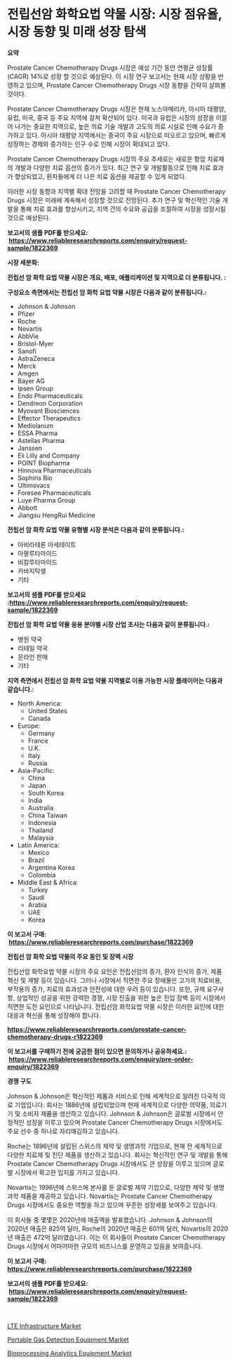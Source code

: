<p><h1>전립선암 화학요법 약물 시장: 시장 점유율, 시장 동향 및 미래 성장 탐색</h1></p><p><strong>요약</strong></p>
<p><p>Prostate Cancer Chemotherapy Drugs 시장은 예상 기간 동안 연평균 성장률(CAGR) 14%로 성장 할 것으로 예상된다. 이 시장 연구 보고서는 현재 시장 상황을 반영하고 있으며, Prostate Cancer Chemotherapy Drugs 시장 동향을 간략히 살펴볼 것이다.</p><p>Prostate Cancer Chemotherapy Drugs 시장은 현재 노스아메리카, 아시아 태평양, 유럽, 미국, 중국 등 주요 지역에 걸쳐 확산되어 있다. 미국과 유럽은 시장의 성장을 이끌어 나가는 중요한 지역으로, 높은 의료 기술 개발과 고도의 의료 시설로 인해 수요가 증가하고 있다. 아시아 태평양 지역에서는 중국이 주요 시장으로 떠오르고 있으며, 빠르게 성장하는 경제와 증가하는 인구 수로 인해 시장이 확대되고 있다.</p><p>Prostate Cancer Chemotherapy Drugs 시장의 주요 추세로는 새로운 항암 치료제의 개발과 다양한 치료 옵션의 증가가 있다. 최근 연구 및 개발활동으로 인해 치료 효과가 향상되었고, 환자들에게 더 나은 치료 옵션을 제공할 수 있게 되었다.</p><p>이러한 시장 동향과 지역별 확대 전망을 고려할 때 Prostate Cancer Chemotherapy Drugs 시장은 미래에 계속해서 성장할 것으로 전망된다. 추가 연구 및 혁신적인 기술 개발을 통해 치료 효과를 향상시키고, 지역 간의 수요와 공급을 조절하여 시장을 성장시킬 것으로 예상된다.</p></p>
<p><strong>보고서의 샘플 PDF를 받으세요: &nbsp;<a href="https://www.reliableresearchreports.com/enquiry/request-sample/1822369">https://www.reliableresearchreports.com/enquiry/request-sample/1822369</a></strong></p>
<p><strong>시장 세분화:</strong></p>
<p><strong> 전립선 암 화학 요법 약물 시장은 개요, 배포, 애플리케이션 및 지역으로 더 분류됩니다. :</strong></p>
<p><strong>구성요소 측면에서는 전립선 암 화학 요법 약물 시장은 다음과 같이 분류됩니다.:</strong></p>
<p><ul><li>Johnson & Johnson</li><li>Pfizer</li><li>Roche</li><li>Novartis</li><li>AbbVie</li><li>Bristol-Myer</li><li>Sanofi</li><li>AstraZeneca</li><li>Merck</li><li>Amgen</li><li>Bayer AG</li><li>Ipsen Group</li><li>Endo Pharmaceuticals</li><li>Dendreon Corporation</li><li>Myovant Biosciences</li><li>Effector Therapeutics</li><li>Mediolanum</li><li>ESSA Pharma</li><li>Astellas Pharma</li><li>Janssen</li><li>Eli Lilly and Company</li><li>POINT Biopharma</li><li>Hinnova Pharmaceuticals</li><li>Sophiris Bio</li><li>Ultimovacs</li><li>Foresee Pharmaceuticals</li><li>Luye Pharma Group</li><li>Abbott</li><li>Jiangsu HengRui Medicine</li></ul></p>
<p><strong> 전립선 암 화학 요법 약물 유형별 시장 분석은 다음과 같이 분류됩니다.:</strong></p>
<p><ul><li>아비라테론 아세테이트</li><li>아팔루타마이드</li><li>비칼루타마이드</li><li>카바지탁셀</li><li>기타</li></ul></p>
<p><strong>보고서의 샘플 PDF를 받으세요 :<a href="https://www.reliableresearchreports.com/enquiry/request-sample/1822369">https://www.reliableresearchreports.com/enquiry/request-sample/1822369</a></strong></p>
<p><strong> 전립선 암 화학 요법 약물 응용 분야별 시장 산업 조사는 다음과 같이 분류됩니다.:</strong></p>
<p><ul><li>병원 약국</li><li>리테일 약국</li><li>온라인 판매</li><li>기타</li></ul></p>
<p><strong>지역 측면에서 전립선 암 화학 요법 약물 지역별로 이용 가능한 시장 플레이어는 다음과 같습니다.:</strong></p>
<p><ul>
    <li>
        North America:
        <ul>
            <li>United States</li>
            <li>Canada</li>
        </ul>
    </li>
    <li>
        Europe:
        <ul>
            <li>Germany</li>
            <li>France</li>
            <li>U.K.</li>
            <li>Italy</li>
            <li>Russia</li>
        </ul>
    </li>
    <li>
        Asia-Pacific:
        <ul>
            <li>China</li>
            <li>Japan</li>
            <li>South Korea</li>
            <li>India</li>
            <li>Australia</li>
            <li>China Taiwan</li>
            <li>Indonesia</li>
            <li>Thailand</li>
            <li>Malaysia</li>
        </ul>
    </li>
    <li>
        Latin America:
        <ul>
            <li>Mexico</li>
            <li>Brazil</li>
            <li>Argentina Korea</li>
            <li>Colombia</li>
        </ul>
    </li>
    <li>
        Middle East & Africa:
        <ul>
            <li>Turkey</li>
            <li>Saudi</li>
            <li>Arabia</li>
            <li>UAE</li>
            <li>Korea</li>
        </ul>
    </li>
    </ul></p>
<p><strong>이 보고서 구매: &nbsp;<a href="https://www.reliableresearchreports.com/purchase/1822369">https://www.reliableresearchreports.com/purchase/1822369</a></strong></p>
<p><strong>전립선 암 화학 요법 약물의 주요 동인 및 장벽 시장</strong></p>
<p><p>전립선암 화학요법 약물 시장의 주요 요인은 전립선암의 증가, 환자 인식의 증가, 제품 혁신 및 개발 등이 있습니다. 그러나 시장에서 직면한 주요 장애물은 고가의 치료비용, 부작용의 증가, 치료의 효과성과 안전성에 대한 우려 등이 있습니다. 또한, 규제 요구사항, 상업적인 성공을 위한 강력한 경쟁, 시장 진출을 위한 높은 진입 장벽 등이 시장에서 직면한 도전 요인으로 나타납니다. 전립선암 화학요법 약물 시장은 이러한 요인에 대한 대응과 혁신을 통해 성장해야 합니다.</p></p>
<p><strong><a href="https://www.reliableresearchreports.com/prostate-cancer-chemotherapy-drugs-r1822369">https://www.reliableresearchreports.com/prostate-cancer-chemotherapy-drugs-r1822369</a></strong></p>
<p><strong>이 보고서를 구매하기 전에 궁금한 점이 있으면 문의하거나 공유하세요.: &nbsp;<a href="https://www.reliableresearchreports.com/enquiry/pre-order-enquiry/1822369">https://www.reliableresearchreports.com/enquiry/pre-order-enquiry/1822369</a></strong></p>
<p><strong>경쟁 구도</strong></p>
<p><p>Johnson & Johnson은 혁신적인 제품과 서비스로 인해 세계적으로 알려진 다국적 의료 기업입니다. 회사는 1886년에 설립되었으며 현재 세계적으로 다양한 의약품, 의료기기 및 소비자 제품을 생산하고 있습니다. Johnson & Johnson은 글로벌 시장에서 안정적인 성장을 이루고 있으며 Prostate Cancer Chemotherapy Drugs 시장에서도 주요 선수 중 하나로 자리매김하고 있습니다.</p><p>Roche는 1896년에 설립된 스위스의 제약 및 생명과학 기업으로, 현재 전 세계적으로 다양한 치료제 및 진단 제품을 생산하고 있습니다. 회사는 혁신적인 연구 및 개발을 통해 Prostate Cancer Chemotherapy Drugs 시장에서도 큰 성장을 이루고 있으며 글로벌 시장에서 확고한 입지를 가지고 있습니다.</p><p>Novartis는 1996년에 스위스에 본사를 둔 글로벌 제약 기업으로, 다양한 제약 및 생명과학 제품을 제공하고 있습니다. Novartis는 Prostate Cancer Chemotherapy Drugs 시장에서도 중요한 역할을 하고 있으며 꾸준한 성장세를 보여주고 있습니다.</p><p>이 회사들 중 몇몇은 2020년에 매출액을 발표했습니다. Johnson & Johnson의 2020년 매출은 825억 달러, Roche의 2020년 매출은 601억 달러, Novartis의 2020년 매출은 472억 달러였습니다. 이는 이 회사들이 Prostate Cancer Chemotherapy Drugs 시장에서 어마어마한 규모의 비즈니스를 운영하고 있음을 보여줍니다.</p></p>
<p><strong>이 보고서 구매: &nbsp; <a href="https://www.reliableresearchreports.com/purchase/1822369">https://www.reliableresearchreports.com/purchase/1822369</a></strong></p>
<p><strong>보고서의 샘플 PDF를 받으세요: &nbsp;<a href="https://www.reliableresearchreports.com/enquiry/request-sample/1822369">https://www.reliableresearchreports.com/enquiry/request-sample/1822369</a></strong><strong></strong></p>
<p>&nbsp;</p>
<p><p><a href="https://github.com/markusgodoy/Market-Research-Report-List-3/blob/main/lte-infrastructure-market.md">LTE Infrastructure Market</a></p><p><a href="https://github.com/luckyshygirl/Market-Research-Report-List-4/blob/main/portable-gas-detection-equipment-market.md">Portable Gas Detection Equipment Market</a></p><p><a href="https://github.com/vimar16th/Market-Research-Report-List-4/blob/main/bioprocessing-analytics-equipment-market.md">Bioprocessing Analytics Equipment Market</a></p></p>